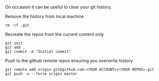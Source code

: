 On occasion it can be useful to clear your git history. 

Remove the history from local machine
```
rm -rf .git
```

Recreate the repos from the current content only
```
git init
git add .
git commit -m "Initial commit"
```

Push to the github remote repos ensuring you overwrite history
```
git remote add origin git@github.com:<YOUR ACCOUNT>/<YOUR REPOS>.git
git push -u --force origin master
```

